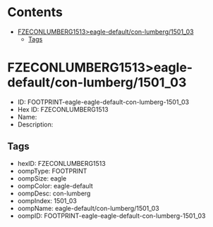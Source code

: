 



Contents
========

* [FZECONLUMBERG1513>eagle-default/con-lumberg/1501_03](#fzeconlumberg1513eagle-defaultcon-lumberg1501_03)
	* [Tags](#tags)

# FZECONLUMBERG1513>eagle-default/con-lumberg/1501_03

- ID: FOOTPRINT-eagle-eagle-default-con-lumberg-1501_03
- Hex ID: FZECONLUMBERG1513
- Name: 
- Description: 

## Tags

- hexID: FZECONLUMBERG1513
- oompType: FOOTPRINT
- oompSize: eagle
- oompColor: eagle-default
- oompDesc: con-lumberg
- oompIndex: 1501_03
- oompName: eagle-default/con-lumberg/1501_03
- oompID: FOOTPRINT-eagle-eagle-default-con-lumberg-1501_03
